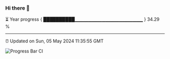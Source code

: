 ### Hi there 👋

⏳ Year progress { ██████████▁▁▁▁▁▁▁▁▁▁▁▁▁▁▁▁▁▁▁▁ } 34.29 %

---

⏰ Updated on Sun, 05 May 2024 11:35:55 GMT

![Progress Bar CI](https://github.com/IshwaranRudhara/GIT-ACTION/workflows/Progress%20Bar%20CI/badge.svg)
